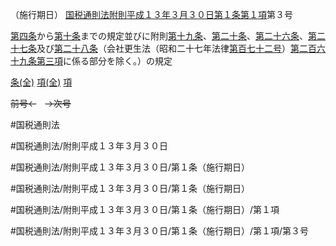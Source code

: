 （施行期日）
[国税通則法附則平成１３年３月３０日第１条第１項](国税通則法＿＿＿＿附則平成１３年３月３０日第１条第１項)第３号

[第四条](国税通則法＿＿＿＿附則平成１３年３月３０日第４条第１項)から[第十条](国税通則法＿＿＿＿附則平成１３年３月３０日第１０条第１項)までの規定並びに附則[第十九条](国税通則法＿＿＿＿附則平成１３年３月３０日第１９条第１項)、[第二十条](国税通則法＿＿＿＿附則平成１３年３月３０日第２０条第１項)、[第二十六条](国税通則法＿＿＿＿附則平成１３年３月３０日第２６条第１項)、[第二十七条](国税通則法＿＿＿＿附則平成１３年３月３０日第２７条第１項)及び[第二十八条](国税通則法＿＿＿＿附則平成１３年３月３０日第２８条第１項)（会社更生法（昭和二十七年法律[第百七十二号](国税通則法＿＿＿＿附則平成１３年３月３０日第１条第１項第１７２号)）[第二百六十九条第三項](国税通則法＿＿＿＿附則平成１３年３月３０日第２６９条第３項)に係る部分を除く。）の規定

[条(全)](国税通則法＿＿＿＿附則平成１３年３月３０日第１条_.md)    [項(全)](国税通則法＿＿＿＿附則平成１３年３月３０日第１条第１項_.md)    [項](国税通則法＿＿＿＿附則平成１３年３月３０日第１条第１項.md)

~~前号←~~　~~→次号~~

#国税通則法

#国税通則法/附則平成１３年３月３０日

#国税通則法/附則平成１３年３月３０日/第１条（施行期日）

#国税通則法/附則平成１３年３月３０日/第１条（施行期日）

#国税通則法/附則平成１３年３月３０日/第１条（施行期日）/第１項

#国税通則法/附則平成１３年３月３０日/第１条（施行期日）/第１項/第３号

